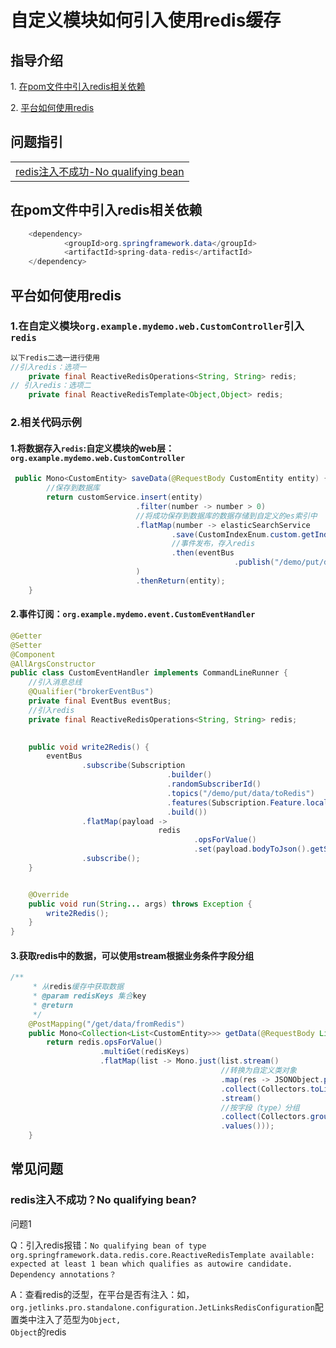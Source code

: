# 自定义模块如何引入使用redis缓存

## 指导介绍
  <p>1. <a href="/dev-guide/custom-use-redis.html#在pom文件中引入redis相关依赖">在pom文件中引入redis相关依赖</a></p>
  <p>2. <a href="/dev-guide/custom-use-redis.html#平台如何使用redis" >平台如何使用redis</a></p>

## 问题指引
<table>
   <tr>
     <td>
     <a href="/dev-guide/custom-use-redis.html#redis注入不成功-no-qualifying-bean" >redis注入不成功-No qualifying bean</a>
   </td>
   </tr>
</table>


## 在pom文件中引入redis相关依赖


```java
    <dependency>
            <groupId>org.springframework.data</groupId>
            <artifactId>spring-data-redis</artifactId>
    </dependency>
```

##  平台如何使用redis
### 1.在自定义模块`org.example.mydemo.web.CustomController`引入`redis`

```java
以下redis二选一进行使用
//引入redis：选项一
    private final ReactiveRedisOperations<String, String> redis;
// 引入redis：选项二
    private final ReactiveRedisTemplate<Object,Object> redis;
```

### 2.相关代码示例

#### 1.将数据存入`redis`:自定义模块的web层：`org.example.mydemo.web.CustomController`

```java
 public Mono<CustomEntity> saveData(@RequestBody CustomEntity entity) {
        //保存到数据库
        return customService.insert(entity)
                            .filter(number -> number > 0)
                            //将成功保存到数据库的数据存储到自定义的es索引中
                            .flatMap(number -> elasticSearchService
                                    .save(CustomIndexEnum.custom.getIndex(), entity)
                                    //事件发布，存入redis
                                    .then(eventBus
                                                  .publish("/demo/put/data/toRedis", entity))
                            )
                            .thenReturn(entity);
    }
```

#### 2.事件订阅：`org.example.mydemo.event.CustomEventHandler`

```java
@Getter
@Setter
@Component
@AllArgsConstructor
public class CustomEventHandler implements CommandLineRunner {
    //引入消息总线
    @Qualifier("brokerEventBus")
    private final EventBus eventBus;
    //引入redis
    private final ReactiveRedisOperations<String, String> redis;
    

    public void write2Redis() {
        eventBus
                .subscribe(Subscription
                                   .builder()
                                   .randomSubscriberId()
                                   .topics("/demo/put/data/toRedis")
                                   .features(Subscription.Feature.local, Subscription.Feature.broker)
                                   .build())
                .flatMap(payload ->
                                 redis
                                         .opsForValue()
                                         .set(payload.bodyToJson().getString("id"), payload.bodyToJson().toString()))
                .subscribe();
    }


    @Override
    public void run(String... args) throws Exception {
        write2Redis();
    }
}
```

#### 3.获取redis中的数据，可以使用stream根据业务条件字段分组

```java
/**
     * 从redis缓存中获取数据
     * @param redisKeys 集合key
     * @return
     */
    @PostMapping("/get/data/fromRedis")
    public Mono<Collection<List<CustomEntity>>> getData(@RequestBody List<String> redisKeys) {
        return redis.opsForValue()
                    .multiGet(redisKeys)
                    .flatMap(list -> Mono.just(list.stream()
                                               //转换为自定义类对象
                                               .map(res -> JSONObject.parseObject(res, CustomEntity.class))
                                               .collect(Collectors.toList())
                                               .stream()
                                               //按字段（type）分组
                                               .collect(Collectors.groupingBy(customentity -> ((CustomEntity) customentity).getType()))
                                               .values()));
    }
```

## 常见问题

### redis注入不成功？No qualifying bean?
<div class='explanation warning'>
  <p class='explanation-title-warp'>
    <span class='iconfont icon-bangzhu explanation-icon'></span>
    <span class='explanation-title font-weight'>问题1</span>
  </p>
<p>Q：引入redis报错：<code>No qualifying bean of type org.springframework.data.redis.core.ReactiveRedisTemplate available: 
expected at least 1 bean which qualifies as autowire candidate. Dependency annotations？</code></p>
<p>A：查看redis的泛型，在平台是否有注入：如，<code>org.jetlinks.pro.standalone.configuration.JetLinksRedisConfiguration</code>配置类中注入了范型为<code>Object,
Object</code>的redis</p>
</div>



